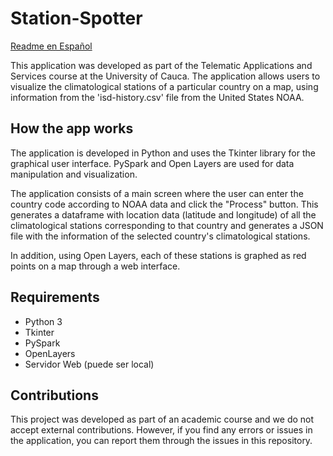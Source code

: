 # Station-Spotter

[Readme en Español](README(es).md)

This application was developed as part of the Telematic Applications and Services course at the University of Cauca. The application allows users to visualize the climatological stations of a particular country on a map, using information from the 'isd-history.csv' file from the United States NOAA.

## How the app works
The application is developed in Python and uses the Tkinter library for the graphical user interface. PySpark and Open Layers are used for data manipulation and visualization.

The application consists of a main screen where the user can enter the country code according to NOAA data and click the "Process" button. This generates a dataframe with location data (latitude and longitude) of all the climatological stations corresponding to that country and generates a JSON file with the information of the selected country's climatological stations.

In addition, using Open Layers, each of these stations is graphed as red points on a map through a web interface.

## Requirements

- Python 3
- Tkinter
- PySpark
- OpenLayers
- Servidor Web (puede ser local)

## Contributions
This project was developed as part of an academic course and we do not accept external contributions. However, if you find any errors or issues in the application, you can report them through the issues in this repository.
